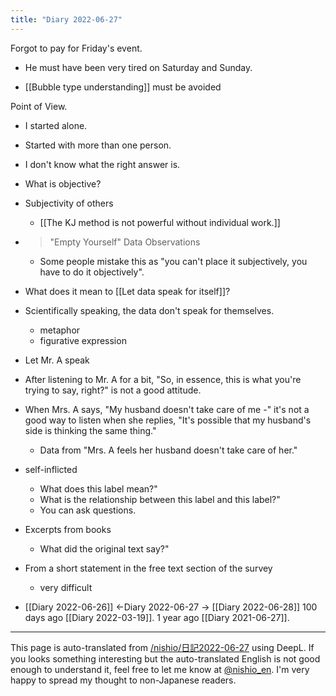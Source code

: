 ```yaml
---
title: "Diary 2022-06-27"
---
```



Forgot to pay for Friday's event.
- He must have been very tired on Saturday and Sunday.

- [[Bubble type understanding]] must be avoided

Point of View.
- I started alone.
- Started with more than one person.
- I don't know what the right answer is.
- What is objective?
- Subjectivity of others
    - [[The KJ method is not powerful without individual work.]]
- > "Empty Yourself" Data Observations
    - Some people mistake this as "you can't place it subjectively, you have to do it objectively".

- What does it mean to [[Let data speak for itself]]?
- Scientifically speaking, the data don't speak for themselves.
    - metaphor
    - figurative expression
- Let Mr. A speak
- After listening to Mr. A for a bit, "So, in essence, this is what you're trying to say, right?" is not a good attitude.
- When Mrs. A says, "My husband doesn't take care of me -" it's not a good way to listen when she replies, "It's possible that my husband's side is thinking the same thing."
    - Data from "Mrs. A feels her husband doesn't take care of her."

- self-inflicted
    - What does this label mean?"
    - What is the relationship between this label and this label?"
    - You can ask questions.
- Excerpts from books
    - What did the original text say?"
- From a short statement in the free text section of the survey
    - very difficult

- [[Diary 2022-06-26]] ←Diary 2022-06-27 → [[Diary 2022-06-28]]
100 days ago [[Diary 2022-03-19]].
1 year ago [[Diary 2021-06-27]].
---
This page is auto-translated from [/nishio/日記2022-06-27](https://scrapbox.io/nishio/日記2022-06-27) using DeepL. If you looks something interesting but the auto-translated English is not good enough to understand it, feel free to let me know at [@nishio_en](https://twitter.com/nishio_en). I'm very happy to spread my thought to non-Japanese readers.